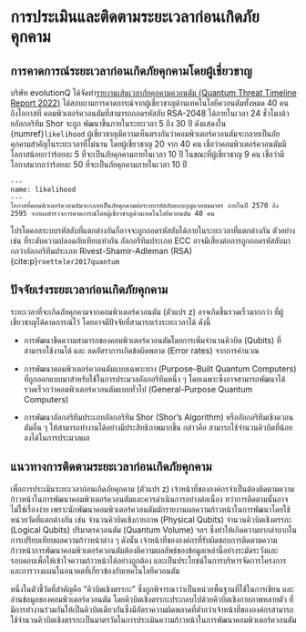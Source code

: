 # การประเมินและติดตามระยะเวลาก่อนเกิดภัยคุกคาม

## การคาดการณ์ระยะเวลาก่อนเกิดภัยคุกคามโดยผู้เชี่ยวชาญ
บริษัท evolutionQ ได้จัดทำ[รายงานเส้นเวลาภัยคุกคามควอนตัม (Quantum Threat Timeline
Report 2022)](https://www.evolutionq.com/publications/quantum-threat-timeline-2022) ได้สอบถามการคาดการณ์จากผู้เชี่ยวชาญด้านเทคโนโลยีควอนตัมทั้งหมด 40 คน ถึงโอกาสที่
คอมพิวเตอร์ควอนตัมที่สามารถถอดรหัสลับ RSA-2048 ได้ภายในเวลา 24 ชั่วโมงด้วยอัลกอริทึม Shor จะถูก
พัฒนาขึ้นภายในระยะเวลา 5 ถึง 30 ปี ดังแสดงใน {numref}`likelihood` ผู้เชี่ยวชาญมีความเห็นตรงกันว่าคอมพิวเตอร์ควอนตัมจะกลายเป็นภัยคุกคามสำคัญในระยะเวลาที่ไม่นาน โดยผู้เชี่ยวชาญ 20 จาก 40 คน เชื่อว่าคอมพิวเตอร์ควอนตัมมีโอกาสน้อยกว่าร้อยละ 5 ที่จะเป็นภัยคุกคามภายในเวลา 10 ปี ในขณะที่ผู้เชี่ยวชาญ 9 คน เชื่อว่ามีโอกาสมากกว่าร้อยละ 50 ที่จะเป็นภัยคุกคามภายในเวลา 10 ปี

```{figure} ../figures/likelihood.png
---
name: likelihood
---
โอกาสที่คอมพิวเตอร์ควอนตัมจะกลายเป็นภัยคุกคามต่อระบบรหัสลับแบบกุญแจอสมมาตร ภายในปี 2570 ถึง 2595 จากผลสำรวจการคาดการณ์โดยผู้เชี่ยวชาญด้านเทคโนโลยีควอนตัม 40 คน
```

โปรโตคอลระบบรหัสลับที่แตกต่างกันก็อาจจะถูกถอดรหัสลับได้ภายในระยะเวลาที่แตกต่างกัน ตัวอย่างเช่น ที่ระดับความปลอดภัยเทียบเท่ากัน อัลกอริทึมประเภท ECC อาจมีเสี่ยงต่อการถูกถอดรหัสลับมากกว่าอัลกอริทึมประเภท Rivest-Shamir-Adleman (RSA) {cite:p}`roetteler2017quantum`

## ปัจจัยเร่งระยะเวลาก่อนเกิดภัยคุกคาม
ระยะเวลาที่จะเกิดภัยคุกคามจากคอมพิวเตอร์ควอนตัม (ตัวแปร z) อาจเกิดขึ้นรวดเร็วมากกว่า
ที่ผู้เชี่ยวชาญได้คาดการณ์ไว้ โดยอาจมีปัจจัยที่สามารถเร่งระยะเวลาได้ ดังนี้

- การพัฒนาขีดความสามารถของคอมพิวเตอร์ควอนตัมโดยการเพิ่มจำนวนคิวบิต (Qubits) ที่สามารถใช้งานได้ และ ลดอัตราการเกิดข้อผิดพลาด (Error rates) จากการคำนวณ

- การพัฒนาคอมพิวเตอร์ควอนตัมแบบเฉพาะทาง (Purpose-Built Quantum Computers) ที่ถูกออกแบบมาสำหรับใช้ในการประมวลอัลกอริทึมหนึ่ง ๆ โดยเฉพาะซึ่งอาจสามารถพัฒนาได้รวดเร็วกว่าคอมพิวเตอร์ควอนตัมแบบทั่วไป (General-Purpose Quantum Computers)

- การพัฒนาอัลกอริทึมประเภทอัลกอริทึม Shor (Shor’s Algorithm) หรืออัลกอริทึมเชิงควอนตัมอื่น ๆ ให้สามารถทำงานได้อย่างมีประสิทธิภาพมากขึ้น กล่าวคือ สามารถใช้จำนวนคิวบิตที่น้อยลงได้ในการประมวลผล

## แนวทางการติดตามระยะเวลาก่อนเกิดภัยคุกคาม
เพื่อการประเมินระยะเวลาก่อนเกิดภัยคุกคาม (ตัวแปร z) เจ้าหน้าที่ขององค์กรจำเป็นต้องติดตามความก้าวหน้าในการพัฒนาคอมพิวเตอร์ควอนตัมและควรดำเนินการอย่างต่อเนื่อง ทว่าการติดตามนั้นอาจไม่ใช่เรื่องง่าย เพราะนักพัฒนาคอมพิวเตอร์ควอนตัมมักรายงานผลความก้าวหน้าในการพัฒนาโดยใช้หน่วยวัดที่แตกต่างกัน เช่น จำนวนคิวบิตเชิงกายภาพ (Physical Qubits) จำนวนคิวบิตเชิงตรรกะ (Logical Qubits) ปริมาตรควอนตัม (Quantum Volume) ฯลฯ ซึ่งทำให้เกิดความยากลำบากในการเปรียบเทียบผลความก้าวหน้าต่าง ๆ ดังนั้น เจ้าหน้าที่ขององค์กรที่รับผิดชอบการติดตามความก้าวหน้าการพัฒนาคอมพิวเตอร์ควอนตัมต้องตีความผลลัพธ์ของข้อมูลเหล่านี้อย่างระมัดระวังและรอบคอบเพื่อให้เข้าใจความก้าวหน้าได้อย่างถูกต้อง และเป็นประโยชน์ในการบริหารจัดการโครงการและการวางแผนในอนาคตที่เกี่ยวข้องกับเทคโนโลยีควอนตัม

หนึ่งในตัวชี้วัดที่สำคัญคือ “คิวบิตเชิงตรรกะ” ซึ่งถูกพิจารณาว่าเป็นหน่วยพื้นฐานที่ใช้ในการเขียน และอ่านข้อมูลของคอมพิวเตอร์ควอนตัม โดยคิวบิตเชิงตรรกะประกอบไปด้วยคิวบิตเชิงกายภาพหลายตัว ที่มีการทำงานร่วมกันให้เป็นคิวบิตเดียวกันซึ่งมีอัตราความผิดพลาดที่ต่ำกว่าเจ้าหน้าที่ขององค์กรสามารถใช้จำนวนคิวบิตเชิงตรรกะเป็นมาตรวัดในการประเมินความก้าวหน้าในการพัฒนาคอมพิวเตอร์ควอนตัม